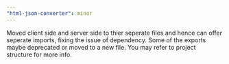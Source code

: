 ```yaml
---
"html-json-converter": minor
---
```


Moved client side and server side to thier seperate files and hence can offer seperate imports, fixing the issue of dependency. Some of the exports maybe deprecated or moved to a new file. You may refer to project structure for more info.
